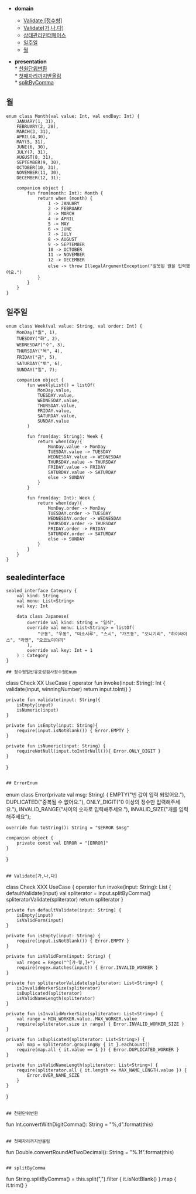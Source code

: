 
* **domain**
	* [Validate [정수형]](#정수형일반유효성검사)
 	* [Validate[가,나,다]](#Validate[가,나,다])
  	* [상태관리인터페이스](#sealedinterface)
  	* [일주일](#일주일)
  	* [월](#월)

* **presentation**<br>
      	* [천원단위변환](#천원단위변환)<br>
      	* [첫째자리까지반올림](#첫째자리까지반올림)<br>
      	* [splitByComma](#splitByComma)

## 월
```
enum class Month(val value: Int, val endDay: Int) {
    JANUARY(1, 31),
    FEBRUARY(2, 28),
    MARCH(3, 31),
    APRIL(4,30),
    MAY(5, 31),
    JUNE(6, 30),
    JULY(7, 31),
    AUGUST(8, 31),
    SEPTEMBER(9, 30),
    OCTOBER(10, 31),
    NOVEMBER(11, 30),
    DECEMBER(12, 31);

    companion object {
        fun from(month: Int): Month {
            return when (month) {
                1 -> JANUARY
                2 -> FEBRUARY
                3 -> MARCH
                4 -> APRIL
                5 -> MAY
                6 -> JUNE
                7 -> JULY
                8 -> AUGUST
                9 -> SEPTEMBER
                10 -> OCTOBER
                11 -> NOVEMBER
                12 -> DECEMBER
                else -> throw IllegalArgumentException("잘못된 월을 입력했어요.")
            }
        }
    }
}
```

## 일주일
```
enum class Week(val value: String, val order: Int) {
    MonDay("월", 1),
    TUESDAY("화", 2),
    WEDNESDAY("수", 3),
    THURSDAY("목", 4),
    FRIDAY("금", 5),
    SATURDAY("토", 6),
    SUNDAY("일", 7);

    companion object {
        fun weeklyList() = listOf(
            MonDay.value,
            TUESDAY.value,
            WEDNESDAY.value,
            THURSDAY.value,
            FRIDAY.value,
            SATURDAY.value,
            SUNDAY.value
        )

        fun from(day: String): Week {
            return when(day){
                MonDay.value -> MonDay
                TUESDAY.value -> TUESDAY
                WEDNESDAY.value -> WEDNESDAY
                THURSDAY.value -> THURSDAY
                FRIDAY.value -> FRIDAY
                SATURDAY.value -> SATURDAY
                else -> SUNDAY
            }
        }

        fun from(day: Int): Week {
            return when(day){
                MonDay.order -> MonDay
                TUESDAY.order -> TUESDAY
                WEDNESDAY.order -> WEDNESDAY
                THURSDAY.order -> THURSDAY
                FRIDAY.order -> FRIDAY
                SATURDAY.order -> SATURDAY
                else -> SUNDAY
            }
        }
    }
}
```

## sealedinterface
```
sealed interface Category {
    val kind: String
    val menu: List<String>
    val key: Int

    data class Japanese(
        override val kind: String = "일식",
        override val menu: List<String> = listOf(
            "규동", "우동", "미소시루", "스시", "가츠동", "오니기리", "하이라이스", "라멘", "오코노미야끼"
        ),
        override val key: Int = 1
    ) : Category
}

## 정수형일반유효성검사정수형Enum
```
class Check XX UseCase {
    operator fun invoke(input: String): Int {
        validate(input, winningNumber)
        return input.toInt()
    }

    private fun validate(input: String){
        isEmpty(input)
        isNumeric(input)
    }

    private fun isEmpty(input: String){
        require(input.isNotBlank()) { Error.EMPTY }
    }

    private fun isNumeric(input: String) {
        requireNotNull(input.toIntOrNull()){ Error.ONLY_DIGIT }
    }
}
```

## ErrorEnum
```
enum class Error(private val msg: String) {
    EMPTY("빈 값이 입력 되었어요."),
    DUPLICATED("중복될 수 없어요."),
    ONLY_DIGIT("0 이상의 정수만 입력해주세요."),
    INVALID_RANGE("사이의 숫자로 입력해주세요."),
    INVALID_SIZE("개를 입력해주세요");

    override fun toString(): String = "$ERROR $msg"

    companion object {
        private const val ERROR = "[ERROR]"
    }
}
```

## Validate[가,나,다]
```
class Check XXX UseCase {
    operator fun invoke(input: String): List<String> {
        defaultValidate(input)
        val spliterator = input.splitByComma()
        spliteratorValidate(spliterator)
        return spliterator
    }

    private fun defaultValidate(input: String) {
        isEmpty(input)
        isValidForm(input)
    }

    private fun isEmpty(input: String) {
        require(input.isNotBlank()) { Error.EMPTY }
    }

    private fun isValidForm(input: String) {
        val regex = Regex("^[가-힣,]+")
        require(regex.matches(input)) { Error.INVALID_WORKER }
    }

    private fun spliteratorValidate(spliterator: List<String>) {
        isInvalidWorkerSize(spliterator)
        isDuplicated(spliterator)
        isValidNameLength(spliterator)
    }

    private fun isInvalidWorkerSize(spliterator: List<String>) {
        val range = MIN_WORKER.value..MAX_WORKER.value
        require(spliterator.size in range) { Error.INVALID_WORKER_SIZE }
    }

    private fun isDuplicated(spliterator: List<String>) {
        val map = spliterator.groupingBy { it }.eachCount()
        require(map.all { it.value == 1 }) { Error.DUPLICATED_WORKER }
    }

    private fun isValidNameLength(spliterator: List<String>) {
        require(spliterator.all { it.length <= MAX_NAME_LENGTH.value }) {
            Error.OVER_NAME_SIZE
        }
    }
}
```

## 천원단위변환
```
fun Int.convertWithDigitComma(): String = "%,d".format(this)
```

## 첫째자리까지반올림
```
fun Double.convertRoundAtTwoDecimal(): String = "%.1f".format(this)
```

## splitByComma
```
fun String.splitByComma() = this.split(",").filter { it.isNotBlank() }.map { it.trim() }
```
